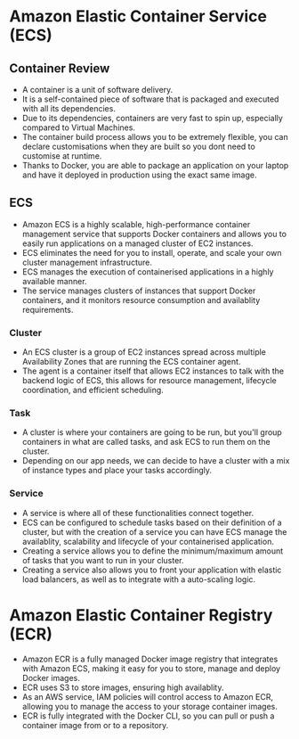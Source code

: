 # Amazon Elastic Container Service (ECS)

## Container Review
- A container is a unit of software delivery.
- It is a self-contained piece of software that is packaged and executed with all its dependencies.
- Due to its dependencies, containers are very fast to spin up, especially compared to Virtual Machines.
- The container build process allows you to be extremely flexible, you can declare customisations when they are built so you dont need to customise at runtime.
- Thanks to Docker, you are able to package an application on your laptop and have it deployed in production using the exact same image.

## ECS
- Amazon ECS is a highly scalable, high-performance container management service that supports Docker containers and allows you to easily run applications on a managed cluster of EC2 instances.
- ECS eliminates the need for you to install, operate, and scale your own cluster management infrastructure.
- ECS manages the execution of containerised applications in a highly available manner.
- The service manages clusters of instances that support Docker containers, and it monitors resource consumption and availablity requirements.

### Cluster
- An ECS cluster is a group of EC2 instances spread across multiple Availability Zones that are running the ECS container agent.
- The agent is a container itself that allows EC2 instances to talk with the backend logic of ECS, this allows for resource management, lifecycle coordination, and efficient scheduling.

### Task 
- A cluster is where your containers are going to be run, but you'll group containers in what are called tasks, and ask ECS to run them on the cluster.
- Depending on our app needs, we can decide to have a cluster with a mix of instance types and place your tasks accordingly.

### Service
- A service is where all of these functionalities connect together.
- ECS can be configured to schedule tasks based on their definition of a cluster, but with the creation of a service you can have ECS manage the availablity, scalability and lifecycle of your containerised application.
- Creating a service allows you to define the minimum/maximum amount of tasks that you want to run in your cluster.
- Creating a service also allows you to front your application with elastic load balancers, as well as to integrate with a auto-scaling logic.

# Amazon Elastic Container Registry (ECR)

- Amazon ECR is a fully managed Docker image registry that integrates with Amazon ECS, making it easy for you to store, manage and deploy Docker images.
- ECR uses S3 to store images, ensuring high availablity.
- As an AWS service, IAM policies will control access to Amazon ECR, allowing you to manage the access to your storage container images.
- ECR is fully integrated with the Docker CLI, so you can pull or push a container image from or to a repository.  
